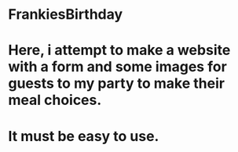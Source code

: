# FrankiesBirthday
# Here, i attempt to make a website with a form and some images for guests to my party to make their meal choices.
# It must be easy to use.
